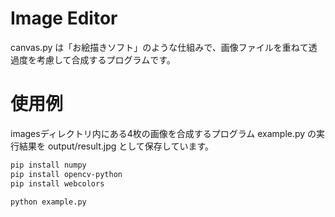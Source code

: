 # Image Editor
canvas.py は「お絵描きソフト」のような仕組みで、画像ファイルを重ねて透過度を考慮して合成するプログラムです。

# 使用例
imagesディレクトリ内にある4枚の画像を合成するプログラム example.py の実行結果を output/result.jpg として保存しています。
```bash
pip install numpy
pip install opencv-python
pip install webcolors
```

```bash
python example.py
```
